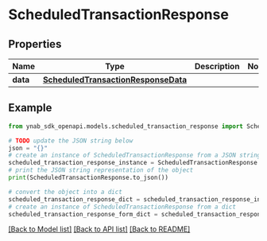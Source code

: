 # ScheduledTransactionResponse


## Properties

Name | Type | Description | Notes
------------ | ------------- | ------------- | -------------
**data** | [**ScheduledTransactionResponseData**](ScheduledTransactionResponseData.md) |  | 

## Example

```python
from ynab_sdk_openapi.models.scheduled_transaction_response import ScheduledTransactionResponse

# TODO update the JSON string below
json = "{}"
# create an instance of ScheduledTransactionResponse from a JSON string
scheduled_transaction_response_instance = ScheduledTransactionResponse.from_json(json)
# print the JSON string representation of the object
print(ScheduledTransactionResponse.to_json())

# convert the object into a dict
scheduled_transaction_response_dict = scheduled_transaction_response_instance.to_dict()
# create an instance of ScheduledTransactionResponse from a dict
scheduled_transaction_response_form_dict = scheduled_transaction_response.from_dict(scheduled_transaction_response_dict)
```
[[Back to Model list]](../README.md#documentation-for-models) [[Back to API list]](../README.md#documentation-for-api-endpoints) [[Back to README]](../README.md)


